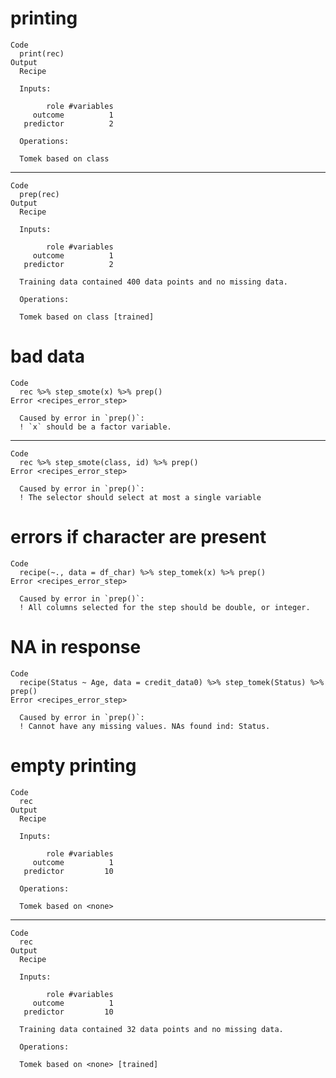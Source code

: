 # printing

    Code
      print(rec)
    Output
      Recipe
      
      Inputs:
      
            role #variables
         outcome          1
       predictor          2
      
      Operations:
      
      Tomek based on class

---

    Code
      prep(rec)
    Output
      Recipe
      
      Inputs:
      
            role #variables
         outcome          1
       predictor          2
      
      Training data contained 400 data points and no missing data.
      
      Operations:
      
      Tomek based on class [trained]

# bad data

    Code
      rec %>% step_smote(x) %>% prep()
    Error <recipes_error_step>
      
      Caused by error in `prep()`:
      ! `x` should be a factor variable.

---

    Code
      rec %>% step_smote(class, id) %>% prep()
    Error <recipes_error_step>
      
      Caused by error in `prep()`:
      ! The selector should select at most a single variable

# errors if character are present

    Code
      recipe(~., data = df_char) %>% step_tomek(x) %>% prep()
    Error <recipes_error_step>
      
      Caused by error in `prep()`:
      ! All columns selected for the step should be double, or integer.

# NA in response

    Code
      recipe(Status ~ Age, data = credit_data0) %>% step_tomek(Status) %>% prep()
    Error <recipes_error_step>
      
      Caused by error in `prep()`:
      ! Cannot have any missing values. NAs found ind: Status.

# empty printing

    Code
      rec
    Output
      Recipe
      
      Inputs:
      
            role #variables
         outcome          1
       predictor         10
      
      Operations:
      
      Tomek based on <none>

---

    Code
      rec
    Output
      Recipe
      
      Inputs:
      
            role #variables
         outcome          1
       predictor         10
      
      Training data contained 32 data points and no missing data.
      
      Operations:
      
      Tomek based on <none> [trained]

